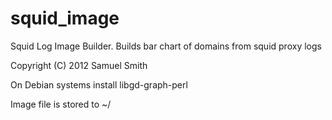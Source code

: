 squid_image
===========


Squid Log Image Builder. Builds bar chart of domains from squid proxy logs

Copyright (C) 2012 Samuel Smith

On Debian systems install libgd-graph-perl

Image file is stored to ~/
